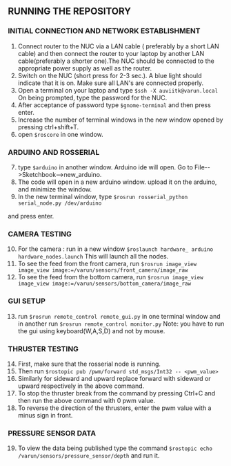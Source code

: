 ## RUNNING THE REPOSITORY

### INITIAL CONNECTION AND NETWORK ESTABLISHMENT

1. Connect router to the NUC via a LAN cable ( preferably by a short LAN cable) and then connect the router to your laptop by another LAN cable(preferably a shorter one).The NUC should be connected to the appropriate power supply as well as the router.
2. Switch on the NUC (short press for 2-3 sec.). A blue light should indicate that it is on. Make sure all LAN's are connected properly. 
3. Open a terminal on your laptop and type 
            ```$ssh -X auviitk@varun.local``` 
On being prompted, type the password for the NUC.
4. After acceptance of password type 
            ```$gnome-terminal``` 
and then press enter.
5. Increase the number of terminal windows in the new window opened by pressing ctrl+shift+T.
6. open 
            ```$roscore```
in one window.

### ARDUINO AND ROSSERIAL
7. type 
            ```$arduino```
in another window. Arduino ide will open. Go to File-->Sketchbook-->new_arduino.
8. The code  will open in a new arduino window. upload it on the arduino, and minimize the window. 
9. In the new terminal window, type 
            ```$rosrun rosserial_python serial_node.py /dev/arduino```

and press enter.

### CAMERA TESTING
10. For the camera : run in a new window 
            ```$roslaunch hardware_ arduino hardware_nodes.launch```
This will launch all the nodes.
11. To see the feed from the front camera, run 
            ```$rosrun image_view image_view image:=/varun/sensors/front_camera/image_raw```
12. To see the feed from the bottom camera, run
            ```$rosrun image_view image_view image:=/varun/sensors/bottom_camera/image_raw```

### GUI SETUP
13. run 
            ```$rosrun remote_control remote_gui.py```
in one terminal window and in another run 
            ```$rosrun remote_control monitor.py```
 Note: you have to run the gui using keyboard(W,A,S,D) and not by mouse.
### THRUSTER TESTING
14. First, make sure that the rosserial node is running.
15. Then run 
            ```$rostopic pub /pwm/forward std_msgs/Int32 -- <pwm_value>```
16. Similarly for sideward and upward replace forward with sideward or upward respectively in the above command.
17. To stop the thruster break from the command by pressing Ctrl+C and then run the above command with 0 pwm value.
18. To reverse the direction of the thrusters, enter the pwm value with a minus sign in front.

### PRESSURE SENSOR DATA
19. To view the data being published type the command
            ```$rostopic echo /varun/sensors/pressure_sensor/depth```
and run it.

